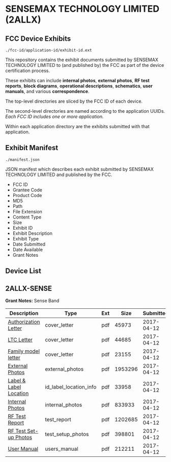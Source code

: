 # SENSEMAX TECHNOLOGY LIMITED (2ALLX)
## FCC Device Exhibits

```
./fcc-id/application-id/exhibit-id.ext
```

This repository contains the exhibit documents submitted by SENSEMAX TECHNOLOGY LIMITED to (and published by) the FCC as part of the device certification process.

These exhibits can include **internal photos**, **external photos**, **RF test reports**, **block diagrams**, **operational descriptions**, **schematics**, **user manuals**, and various **correspondence**.

The top-level directories are sliced by the FCC ID of each device.

The second-level directories are named according to the application UUIDs. *Each FCC ID includes one or more application.*

Within each application directory are the exhibits submitted with that application. 

## Exhibit Manifest

```
./manifest.json
```

JSON manifest which describes each exhibit submitted by SENSEMAX TECHNOLOGY LIMITED and published by the FCC.

- FCC ID
- Grantee Code
- Product Code
- MD5
- Path
- File Extension
- Content Type
- Size
- Exhibit ID
- Exhibit Description
- Exhibit Type
- Date Submitted
- Date Available
- Grant Notes

## Device List
## 2ALLX-SENSE
**Grant Notes:** Sense Band

| Description | Type | Ext | Size | Submitted | Available |
| ----------- | ---- | --- | ---- | --------- | --------- |
| [Authorization Letter](2ALLX-SENSE/5fb8a4555fd5e886ff9a358c178ab7ca/3354528.pdf) | cover_letter | pdf | 45973 | 2017-04-12 | 2017-04-12 |
| [LTC Letter](2ALLX-SENSE/5fb8a4555fd5e886ff9a358c178ab7ca/3354529.pdf) | cover_letter | pdf | 44685 | 2017-04-12 | 2017-04-12 |
| [Family model letter](2ALLX-SENSE/5fb8a4555fd5e886ff9a358c178ab7ca/3354530.pdf) | cover_letter | pdf | 23155 | 2017-04-12 | 2017-04-12 |
| [External Photos](2ALLX-SENSE/5fb8a4555fd5e886ff9a358c178ab7ca/3354531.pdf) | external_photos | pdf | 1953296 | 2017-04-12 | 2017-04-12 |
| [Label & Label Location](2ALLX-SENSE/5fb8a4555fd5e886ff9a358c178ab7ca/3354532.pdf) | id_label_location_info | pdf | 33958 | 2017-04-12 | 2017-04-12 |
| [Internal Photos](2ALLX-SENSE/5fb8a4555fd5e886ff9a358c178ab7ca/3354533.pdf) | internal_photos | pdf | 833933 | 2017-04-12 | 2017-04-12 |
| [RF Test Report](2ALLX-SENSE/5fb8a4555fd5e886ff9a358c178ab7ca/3354536.pdf) | test_report | pdf | 1202685 | 2017-04-12 | 2017-04-12 |
| [RF Test Set-up Photos](2ALLX-SENSE/5fb8a4555fd5e886ff9a358c178ab7ca/3354537.pdf) | test_setup_photos | pdf | 398801 | 2017-04-12 | 2017-04-12 |
| [User Manual](2ALLX-SENSE/5fb8a4555fd5e886ff9a358c178ab7ca/3354538.pdf) | users_manual | pdf | 212211 | 2017-04-12 | 2017-04-12 |

